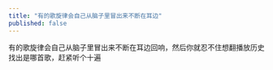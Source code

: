```yaml
---
title: "有的歌旋律会自己从脑子里冒出来不断在耳边"
published: false
---
```

有的歌旋律会自己从脑子里冒出来不断在耳边回响，然后你就忍不住想翻播放历史找出是哪首歌，赶紧听个十遍